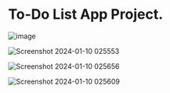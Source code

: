 # To-Do List App Project.

![image](https://github.com/MohdHadi72/TO-DO-List-App-Project/assets/154020781/b5bc8a0a-c678-4305-b278-8d8f07268947)


![Screenshot 2024-01-10 025553](https://github.com/MohdHadi72/TO-DO-List-App-Project/assets/154020781/bf5524c5-f289-4765-be2c-9becfd4eb98b)



![Screenshot 2024-01-10 025656](https://github.com/MohdHadi72/TO-DO-List-App-Project/assets/154020781/78d26c7c-94af-46dd-b129-0cb2f8d08537)



![Screenshot 2024-01-10 025609](https://github.com/MohdHadi72/TO-DO-List-App-Project/assets/154020781/8eb8e6c4-3272-46fc-a19d-cda01a9e3f31)
